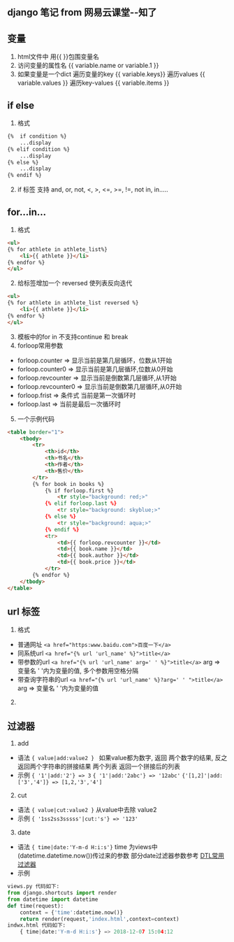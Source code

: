 ## django 笔记 from 网易云课堂--知了
## 变量
1. html文件中 用{{ }}包围变量名
2. 访问变量的属性名  {{ variable.name or variable.1 }}
3. 如果变量是一个dict 遍历变量的key  {{ variable.keys}}  遍历values {{ variable.values }} 遍历key-values {{ variable.items }}

## if else
1. 格式
```html
{%  if condition %}
    ...display
{% elif condition %}
    ...display
{% else %}
    ...display
{% endif %}
```
2. if 标签 支持 and, or, not, <, >, <=, >=, !=, not in, in.....
## for...in...
1. 格式
```html
<ul>
{% for athlete in athlete_list%}
    <li>{{ athlete }}</li>
{% endfor %}
</ul>
```
2. 给标签增加一个 reversed 使列表反向迭代
```html
<ul>
{% for athlete in athlete_list reversed %}
    <li>{{ athlete }}</li>
{% endfor %}
</ul>
```
3. 模板中的for in 不支持continue 和 break
4. forloop常用参数
- forloop.counter => 显示当前是第几层循环，位数从1开始
- forloop.counter0 => 显示当前是第几层循环,位数从0开始
- forloop.revcounter => 显示当前是倒数第几层循环,从1开始
- forloop.revcounter0 => 显示当前是倒数第几层循环,从0开始
- forloop.frist => 条件式 当前是第一次循环时
- forloop.last => 当前是最后一次循环时
5. 一个示例代码
```html
<table border="1">
    <tbody>
        <tr>
            <th>id</th>
            <th>书名</th>
            <th>作者</th>
            <th>售价</th>
        </tr>
        {% for book in books %}
            {% if forloop.first %}
                <tr style="background: red;>"
            {% elif forloop.last %}
                <tr style="background: skyblue;>"
            {% else %}
                <tr style="background: aqua;>"
            {% endif %}
            <tr>
                <td>{{ forloop.revcounter }}</td>
                <td>{{ book.name }}</td>
                <td>{{ book.author }}</td>
                <td>{{ book.price }}</td>
            </tr>
        {% endfor %}
    </tbody>
</table>
```

## url 标签
1. 格式
- 普通网址 `<a href="https:www.baidu.com">百度一下</a>` 
- 同系统url `<a href="{% url 'url_name' %}">title</a>`
- 带参数的url `<a href="{% url 'url_name' arg=' ' %}">title</a>`   arg => 变量名 ' '内为变量的值, 多个参数用空格分隔
- 带查询字符串的url `<a href="{% url 'url_name' %}?arg=' ' ">title</a>` arg => 变量名 ' '内为变量的值
2. 

## 过滤器
1. add 
- 语法
`{ value|add:value2 } ` 如果value都为数字, 返回 两个数字的结果, 反之 返回两个字符串的拼接结果 两个列表 返回一个拼接后的列表
- 示例
`{ '1'|add:'2'} => 3` `{ '1'|add:'2abc'} => '12abc'` `{'[1,2]'|add:['3','4']} => [1,2,'3','4']`
2. cut
- 语法
`{ value|cut:value2 }` 从value中去除 value2 
- 示例
`{ '1ss2ss3sssss'|cut:'s'} => '123'`
3. date
- 语法
`{ time|date:'Y-m-d H:i:s'}` time 为views中(datetime.datetime.now())传过来的参数 
部分date过滤器参数参考 [DTL常用过滤器](https://blog.csdn.net/xujin0/article/details/83385065)
- 示例
```python
views.py 代码如下:
from django.shortcuts import render
from datetime import datetime
def time(request):
    context = {'time':datetime.now()}
    return render(request,'index.html',context=context)
indwx.html 代码如下:
    { time|date:'Y-m-d H:i:s'} => 2018-12-07 15:04:12
```
